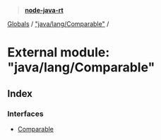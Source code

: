 > **[node-java-rt](../README.md)**

[Globals](../README.md) / ["java/lang/Comparable"](_java_lang_comparable_.md) /

# External module: "java/lang/Comparable"

## Index

### Interfaces

* [Comparable](../interfaces/_java_lang_comparable_.comparable.md)